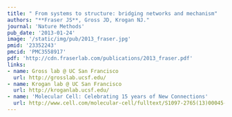 ```yaml
---
title: " From systems to structure: bridging networks and mechanism"
authors: "**Fraser JS**, Gross JD, Krogan NJ."
journal: 'Nature Methods'
pub_date: '2013-01-24'
image: '/static/img/pub/2013_fraser.jpg'
pmid: '23352243'
pmcid: 'PMC3558917'
pdf: 'http://cdn.fraserlab.com/publications/2013_fraser.pdf'
links:
- name: Gross lab @ UC San Francisco
  url: http://grosslab.ucsf.edu/
- name: Krogan lab @ UC San Francisco
  url: http://kroganlab.ucsf.edu/
- name: 'Molecular Cell: Celebrating 15 years of New Connections'
  url: http://www.cell.com/molecular-cell/fulltext/S1097-2765(13)00045-2
---
```

